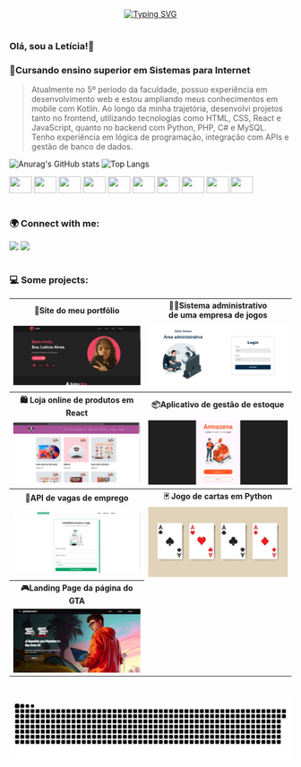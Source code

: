 <div align="center">
  <a href="https://git.io/typing-svg">
    <img src="https://readme-typing-svg.demolab.com?font=Fira+Code&weight=500&size=22&pause=1000&color=FF6E96&center=true&vCenter=true&random=false&width=524&lines=%E2%8A%B9+Welcome+to+my+profile!+%CB%99%E1%B5%95%CB%99+%E2%8A%B9+" alt="Typing SVG">
  </a>
</div>

#

### Olá, sou a Letícia!👋
### 📍Cursando ensino superior em Sistemas para Internet
> Atualmente no 5º período da faculdade, possuo experiência em desenvolvimento web e estou
ampliando meus conhecimentos em mobile com Kotlin. Ao longo da minha trajetória, desenvolvi
projetos tanto no frontend, utilizando tecnologias como HTML, CSS, React e JavaScript, quanto
no backend com Python, PHP, C# e MySQL. Tenho experiência em lógica de programação,
integração com APIs e gestão de banco de dados.

![Anurag's GitHub stats](https://github-readme-stats.vercel.app/api?username=leticiaok&show_icons=true&rank_icon=github&hide_border=true&theme=dracula)
![Top Langs](https://github-readme-stats.vercel.app/api/top-langs/?username=leticiaok&hide_border=true&theme=dracula&layout=compact)
 
<div style=display: inlineblock> 
          <img src="https://cdn.jsdelivr.net/gh/devicons/devicon/icons/python/python-original.svg" width=40 height=30/>
          <img src="https://cdn.jsdelivr.net/gh/devicons/devicon/icons/javascript/javascript-original.svg" width=40 height=30/>
          <img src="https://cdn.jsdelivr.net/gh/devicons/devicon/icons/php/php-original.svg" width=40 height=30/>  
           <img src="https://cdn.jsdelivr.net/gh/devicons/devicon/icons/mysql/mysql-original.svg" width=40 height=30/> 
          <img src="https://cdn.jsdelivr.net/gh/devicons/devicon/icons/html5/html5-original.svg" width=40 height=30/>
          <img src="https://cdn.jsdelivr.net/gh/devicons/devicon/icons/css3/css3-original.svg" width=40 height=30/>
          <img src="https://cdn.jsdelivr.net/gh/devicons/devicon/icons/react/react-original.svg" width=40 height=30/>
          <img src="https://cdn.jsdelivr.net/gh/devicons/devicon/icons/csharp/csharp-original.svg" width=40 height=30/>
          <img src="https://cdn.jsdelivr.net/gh/devicons/devicon/icons/java/java-original.svg" width=40 height=30/>
          <img src="https://cdn.jsdelivr.net/gh/devicons/devicon/icons/laravel/laravel-original.svg" width=40 height=30/>



          
</div> 

#

### 🌍 Connect with me:
<a href = "mailto:leticiaalves6540@gmail.com"><img src="https://img.shields.io/badge/-Gmail-%23333?style=for-the-badge&logo=gmail&logoColor=FF6E96" target="_blank"></a>
<a href = "https://www.linkedin.com/in/letícia-alves-007823238/"><img src="https://img.shields.io/badge/-LinkedIn-%23333?style=for-the-badge&logo=linkedin&logoColor=79DAFA" target="_blank"></a>

#

### 💻 Some projects:

<table>
  <tr>
    <th>📍Site do meu portfólio</th>
    <th>👩‍💻Sistema administrativo<br>de uma empresa de jogos</th>
  </tr>
  <tr>
    <td><a href="https://leticiaok.github.io/portfolio/"><img src="portifolio.png" width="480"></a></td>
    <td><a href="https://github.com/LeticiaOk/crud-delta"><img src="login.png" width="480"></a></td>
  </tr>
  <tr>
    <th>🛍️ Loja online de produtos em React</th>
    <th>📦Aplicativo de gestão de estoque</th>
  </tr>
  <tr>
   <td><a href="https://github.com/LeticiaOk/theAmazingDigitalCircus"><img src="loja.png" width="480"></a></td>
    <td><a href="https://github.com/LeticiaOk/armazena-mobile/"><img src="https://github.com/LeticiaOk/LeticiaOk/blob/main/armazena-mobile.png" width="480"></a></td>
  </tr>
  <tr>
    <th>💼API de vagas de emprego</th>
    <th>🃏 Jogo de cartas em Python</th>
  </tr>
  <tr>
     <td><a href="https://github.com/LeticiaOk/api-desemprego"><img src="formulario.png" width="480"></a></td>
     <td><a href="https://github.com/LeticiaOk/jogo-cartas-python"><img src="https://github.com/LeticiaOk/LeticiaOk/blob/main/baralho.jpg" width="480"></a></td>
  </tr>
  <tr>
    <th>🎮Landing Page da página do GTA</th>
  </tr>
  <tr>
    <td><a href="https://github.com/LeticiaOk/projeto-gta/"><img src="landing-page-gta.png" width="480"></a></td>
  </tr>
</table>

#

<picture align="center">
  <source media="(prefers-color-scheme: dark)" srcset="https://raw.githubusercontent.com/LeticiaOk/LeticiaOk/output/github-contribution-grid-snake-dark.svg">
  <source media="(prefers-color-scheme: light)" srcset="https://raw.githubusercontent.com/LeticiaOk/LeticiaOk/output/github-contribution-grid-snake-dark.svg">
  <img align="center" alt="github contribution grid snake animation" src="https://raw.githubusercontent.com/LeticiaOk/LeticiaOk/output/github-contribution-grid-snake.svg">
</picture>
